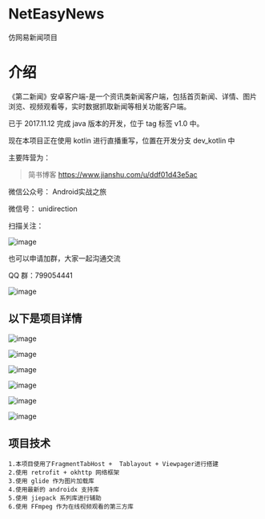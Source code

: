 # NetEasyNews

仿网易新闻项目

# 介绍

《第二新闻》安卓客户端-是一个资讯类新闻客户端，包括首页新闻、详情、图片浏览、视频观看等，实时数据抓取新闻等相关功能客户端。

已于 2017.11.12 完成 java 版本的开发，位于 tag 标签 v1.0 中。

现在本项目正在使用 kotlin 进行直播重写，位置在开发分支 dev_kotlin 中

主要阵营为：

 > 简书博客 https://www.jianshu.com/u/ddf01d43e5ac

微信公众号： Android实战之旅

微信号： 	unidirection

扫描关注：

![image](https://github.com/liaozhoubei/NetEasyNews/blob/dev_kotlin/images/weixin.jpg)

也可以申请加群，大家一起沟通交流

QQ 群：799054441

![image](https://github.com/liaozhoubei/NetEasyNews/blob/dev_kotlin/images/qqCode.png)

## 以下是项目详情

![image](https://github.com/liaozhoubei/NetEasyNews/blob/dev_kotlin/images/1.gif)
		 
![image](https://github.com/liaozhoubei/NetEasyNews/blob/dev_kotlin/images/2.gif)
		 
![image](https://github.com/liaozhoubei/NetEasyNews/blob/dev_kotlin/images/3.gif)
		 
![image](https://github.com/liaozhoubei/NetEasyNews/blob/dev_kotlin/images/4.gif)
		 
![image](https://github.com/liaozhoubei/NetEasyNews/blob/dev_kotlin/images/5.gif)
		 
![image](https://github.com/liaozhoubei/NetEasyNews/blob/dev_kotlin/images/6.gif)

## 项目技术
	
	1.本项目使用了FragmentTabHost +  Tablayout + Viewpager进行搭建
	2.使用 retrofit + okhttp 网络框架
	3.使用 glide 作为图片加载库
	4.使用最新的 androidx 支持库
	5.使用 jiepack 系列库进行辅助
	6.使用 FFmpeg 作为在线视频观看的第三方库

